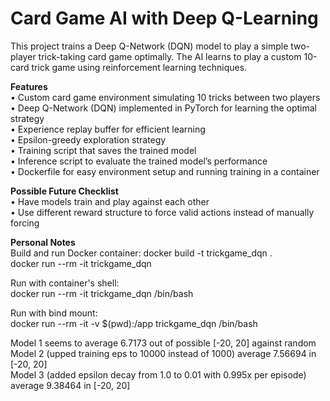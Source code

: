# Card Game AI with Deep Q-Learning  
This project trains a Deep Q-Network (DQN) model to play a simple two-player trick-taking card game optimally. The AI learns to play a custom 10-card trick game using reinforcement learning techniques.  
  
**Features**  
• Custom card game environment simulating 10 tricks between two players  
• Deep Q-Network (DQN) implemented in PyTorch for learning the optimal strategy  
• Experience replay buffer for efficient learning  
• Epsilon-greedy exploration strategy  
• Training script that saves the trained model  
• Inference script to evaluate the trained model’s performance  
• Dockerfile for easy environment setup and running training in a container  
  
**Possible Future Checklist**  
• Have models train and play against each other  
• Use different reward structure to force valid actions instead of manually forcing
  
**Personal Notes**  
Build and run Docker container:
docker build -t trickgame_dqn .  
docker run --rm -it trickgame_dqn 
  
Run with container's shell:  
docker run --rm -it trickgame_dqn /bin/bash  
  
Run with bind mount:  
docker run --rm -it -v $(pwd):/app trickgame_dqn /bin/bash  
  
  
  
Model 1 seems to average 6.7173 out of possible [-20, 20] against random  
Model 2 (upped training eps to 10000 instead of 1000) average 7.56694 in [-20, 20]  
Model 3 (added epsilon decay from 1.0 to 0.01 with 0.995x per episode) average 9.38464 in [-20, 20]
